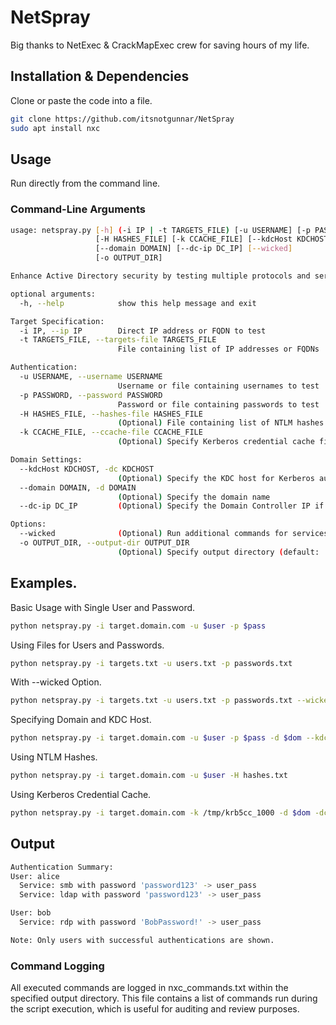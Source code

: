 # NetSpray

Big thanks to NetExec & CrackMapExec crew for saving hours of my life.

## Installation & Dependencies

Clone or paste the code into a file.

```bash
git clone https://github.com/itsnotgunnar/NetSpray
sudo apt install nxc
```

## Usage

Run directly from the command line.

### Command-Line Arguments

```bash
usage: netspray.py [-h] (-i IP | -t TARGETS_FILE) [-u USERNAME] [-p PASSWORD]
                   [-H HASHES_FILE] [-k CCACHE_FILE] [--kdcHost KDCHOST]
                   [--domain DOMAIN] [--dc-ip DC_IP] [--wicked]
                   [-o OUTPUT_DIR]

Enhance Active Directory security by testing multiple protocols and services with various authentication methods.

optional arguments:
  -h, --help            show this help message and exit

Target Specification:
  -i IP, --ip IP        Direct IP address or FQDN to test
  -t TARGETS_FILE, --targets-file TARGETS_FILE
                        File containing list of IP addresses or FQDNs

Authentication:
  -u USERNAME, --username USERNAME
                        Username or file containing usernames to test
  -p PASSWORD, --password PASSWORD
                        Password or file containing passwords to test
  -H HASHES_FILE, --hashes-file HASHES_FILE
                        (Optional) File containing list of NTLM hashes
  -k CCACHE_FILE, --ccache-file CCACHE_FILE
                        (Optional) Specify Kerberos credential cache file for authentication

Domain Settings:
  --kdcHost KDCHOST, -dc KDCHOST
                        (Optional) Specify the KDC host for Kerberos authentication
  --domain DOMAIN, -d DOMAIN
                        (Optional) Specify the domain name
  --dc-ip DC_IP         (Optional) Specify the Domain Controller IP if KDC host cannot be resolved

Options:
  --wicked              (Optional) Run additional commands for services
  -o OUTPUT_DIR, --output-dir OUTPUT_DIR
                        (Optional) Specify output directory (default: ./output)
```

## Examples.

Basic Usage with Single User and Password.

```bash
python netspray.py -i target.domain.com -u $user -p $pass
```

Using Files for Users and Passwords.

```bash
python netspray.py -i targets.txt -u users.txt -p passwords.txt
```

With --wicked Option.

```bash
python netspray.py -i targets.txt -u users.txt -p passwords.txt --wicked
```

Specifying Domain and KDC Host.

```bash
python netspray.py -i target.domain.com -u $user -p $pass -d $dom --kdcHost $dc
```

Using NTLM Hashes.

```bash
python netspray.py -i target.domain.com -u $user -H hashes.txt
```

Using Kerberos Credential Cache.

```bash
python netspray.py -i target.domain.com -k /tmp/krb5cc_1000 -d $dom -dc $dc
```

## Output

```bash
Authentication Summary:
User: alice
  Service: smb with password 'password123' -> user_pass
  Service: ldap with password 'password123' -> user_pass

User: bob
  Service: rdp with password 'BobPassword!' -> user_pass

Note: Only users with successful authentications are shown.
```

### Command Logging

All executed commands are logged in nxc_commands.txt within the specified output directory. This file contains a list of commands run during the script execution, which is useful for auditing and review purposes.
